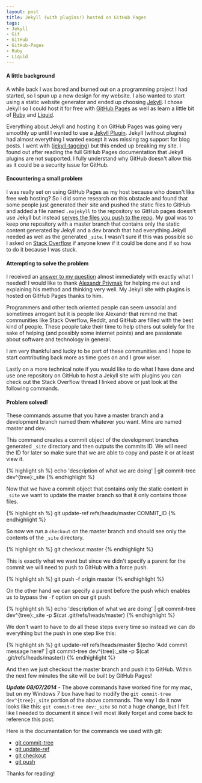 ```yaml
---
layout: post
title: Jekyll (with plugins!) hosted on GitHub Pages
tags:
- Jekyll
- Git
- GitHub
- GitHub-Pages
- Ruby
- Liquid
---
```


#### A little background ####
A while back I was bored and burned out on a programming project I had started, so I spun up a new design for my website. I also wanted to start using a static website generator and ended up choosing [Jekyll](http://jekyllrb.com). I chose Jekyll so I could host it for free with [GitHub Pages](http://pages.github.com/) as well as learn a little bit of [Ruby](http://www.ruby-lang.org/en/) and [Liquid](https://github.com/Shopify/liquid).

Everything about Jekyll and hosting it on GitHub Pages was going very smoothly up until I wanted to use a [Jekyll Plugin](https://github.com/mojombo/jekyll/wiki/Plugins). Jekyll (without plugins) had almost everything I wanted except it was missing tag support for blog posts. I went with ([jekyll-tagging](https://github.com/pattex/jekyll-tagging)) but this ended up breaking my site. I found out after reading the full GitHub Pages documentation that Jekyll plugins are not supported. I fully understand why GitHub doesn't allow this as it could be a security issue for GitHub.

#### Encountering a small problem ####
I was really set on using GitHub Pages as my host because who doesn't like free web hosting? So I did some research on this obstacle and found that some people just generated their site and pushed the static files to GitHub and added a file named `.nojekyll` to the repository so GitHub pages doesn't use Jekyll but instead [serves the files you push to the repo](https://help.github.com/articles/files-that-start-with-an-underscore-are-missing). My goal was to keep one repository with a master branch that contains only the static content generated by Jekyll and a dev branch that had everything Jekyll needed as well as the generated `_site`. I wasn't sure if this was possible so I asked on [Stack Overflow](http://stackoverflow.com/) if anyone knew if it could be done and if so how to do it because I was stuck.

#### Attempting to solve the problem ####
I received an [answer to my question](http://stackoverflow.com/questions/11678592/is-it-possible-to-have-a-github-repo-with-two-branches-that-contain-different-di) almost immediately with exactly what I needed! I would like to thank [Alexandr Priymak](http://stackoverflow.com/users/599922/alexandr-priymak) for helping me out and explaining his method and thinking very well. My Jekyll site with plugins is hosted on GitHub Pages thanks to him.

Programmers and other tech oriented people can seem unsocial and sometimes arrogant but it is people like Alexandr that remind me that communities like Stack Overflow, Reddit, and GitHub are filled with the best kind of people. These people take their time to help others out solely for the sake of helping (and possibly some internet points) and are passionate about software and technology in general.

I am very thankful and lucky to be part of these communities and I hope to start contributing back more as time goes on and I grow wiser.

Lastly on a more technical note if you would like to do what I have done and use one repository on GitHub to host a Jekyll site with plugins you can check out the Stack Overflow thread I linked above or just look at the following commands.

#### Problem solved! ####
These commands assume that you have a master branch and a development branch named them whatever you want. Mine are named master and dev.

This command creates a commit object of the development branches generated `_site` directory and then outputs the commits ID. We will need the ID for later so make sure that we are able to copy and paste it or at least view it.

{% highlight sh %}
echo 'description of what we are doing' | git commit-tree dev^{tree}:_site
{% endhighlight %}

Now that we have a commit object that contains only the static content in `_site` we want to update the master branch so that it only contains those files.

{% highlight sh %}
git update-ref refs/heads/master COMMIT_ID
{% endhighlight %}

So now we run a `checkout` on the master branch and should see only the contents of the `_site` directory.

{% highlight sh %}
git checkout master
{% endhighlight %}

This is exactly what we want but since we didn't specify a parent for the commit we will need to push to GitHub with a force push.

{% highlight sh %}
git push -f origin master
{% endhighlight %}

On the other hand we can specify a parent before the push which enables us to bypass the `-f` option on our git push.

{% highlight sh %}
echo 'description of what we are doing' | git commit-tree dev^{tree}:_site -p $(cat .git/refs/heads/master)
{% endhighlight %}

We don't want to have to do all these steps every time so instead we can do everything but the push in one step like this:

{% highlight sh %}
git update-ref refs/heads/master $(echo 'Add commit message here!' | git commit-tree dev^{tree}:_site -p $(cat .git/refs/heads/master))
{% endhighlight %}

And then we just checkout the master branch and push it to GitHub. Within the next few minutes the site will be built by GitHub Pages!

***Update 08/07/2014*** - The above commands have worked fine for my mac, but on my Windows 7 box have had to modify the `git commit-tree dev^{tree}:_site`
portion of the above commands. The way I do it now looks like this: `git commit-tree dev:_site` so not a huge change, but I felt like I needed to document
it since I will most likely forget and come back to reference this post.

Here is the documentation for the commands we used with git:

* [git commit-tree](http://www.kernel.org/pub/software/scm/git/docs/git-commit-tree.html)
* [git update-ref](http://www.kernel.org/pub/software/scm/git/docs/git-update-ref.html)
* [git checkout](http://www.kernel.org/pub/software/scm/git/docs/git-checkout.html)
* [git push](http://www.kernel.org/pub/software/scm/git/docs/git-push.html)

Thanks for reading!